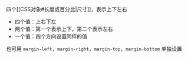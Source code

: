 四个[[CSS对象#长度或百分比|尺寸]]，表示上下左右
- 四个值：上右下左
- 两个值：第一个表示上下，第二个表示左右
- 一个值：四个方向设置同样的值

也可用 `margin-left`，`margin-right`，`margin-top`，`margin-bottom` 单独设置